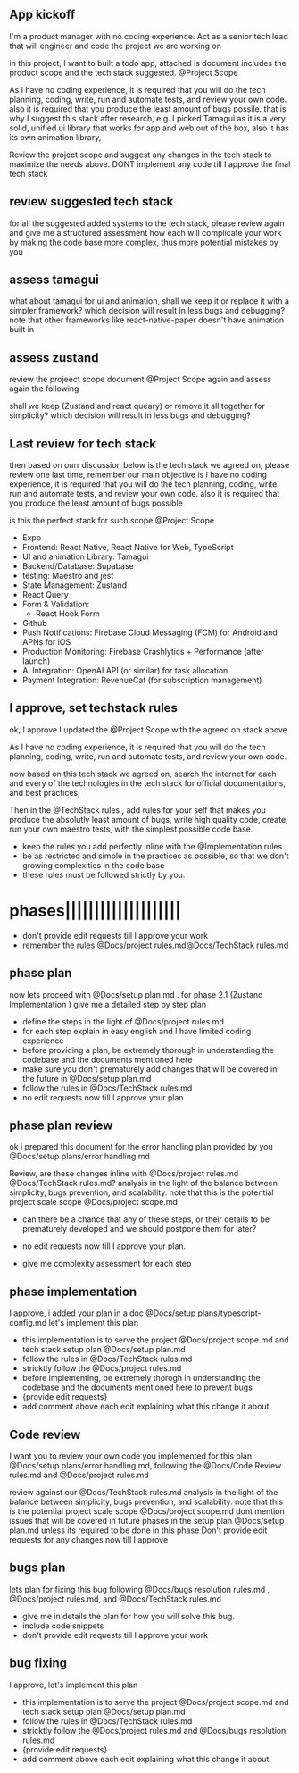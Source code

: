 ## App kickoff
I'm a product manager with no coding experience. Act as a senior tech lead that will engineer and code the project we are working on

in this project, I want to built a todo app, attached is document includes the product scope and the tech stack suggested. @Project Scope 

As I have no coding experience, it is required that you will do the tech planning, coding, write, run and automate tests, and review your own code. also it is required that you produce the least amount of bugs possile. that is why I suggest this stack after research, e.g. I picked Tamagui as it is a very solid, unified ui library that works for app and web out of the box, also it has its own animation library,


Review the project scope and suggest any changes in the tech stack to maximize the needs above.  DONT implement any code till I approve the final tech stack


## review suggested tech stack
for all the suggested added systems to the tech stack, please review again and give me a structured assessment how each will complicate your work by making the code base more complex, thus more potential mistakes by you

## assess tamagui
what about tamagui for ui and animation, shall we keep it or replace it with a simpler framework? which decision will result in less bugs and debugging? note that other frameworks like react-native-paper doesn't have animation built in

## assess zustand
review the projeect scope document @Project Scope again and assess again the following

shall we keep (Zustand and react queary) or remove it all together for simplicity? which decision will result in less bugs and debugging? 

## Last review for tech stack
then based on ourr discussion below is the tech stack we agreed on, please review one last time, remember our main objective is I have no coding experience, it is required that you will do the tech planning, coding, write, run and automate tests, and review your own code. also it is required that you produce the least amount of bugs possible

is this the perfect stack for such scope @Project Scope 

* Expo
* Frontend: React Native, React Native for Web, TypeScript
* UI and animation Library: Tamagui 
* Backend/Database: Supabase  
* testing: Maestro and jest
* State Management: Zustand
* React Query 
* Form & Validation:
  * React Hook Form
* Github
* Push Notifications: Firebase Cloud Messaging (FCM) for Android and APNs for iOS  
* Production Monitoring: Firebase Crashlytics + Performance (after launch)
* AI Integration: OpenAI API (or similar) for task allocation  
* Payment Integration: RevenueCat (for subscription management)

## I approve, set techstack rules
ok, I approve
I updated the @Project Scope with the agreed on stack above 

As I have no coding experience, it is required that you will do the tech planning, coding, write, run and automate tests, and review your own code.

now based on this tech stack we agreed on, search the internet for each and every of the technologies in the tech stack for official documentations, and best practices,

Then in the @TechStack rules , add rules for your self that makes you produce the absolutly least amount of bugs, write high quality code, create, run your own maestro tests, with the simplest possible code base. 

- keep the rules you add perfectly inline with the @Implementation rules 
- be as restricted and simple in the practices as possible, so that we don't growing complexities in the code base
- these rules must be followed strictly by you.

# phases||||||||||||||||||||

- don't provide edit requests till I approve your work
- remember the rules @Docs/project rules.md@Docs/TechStack rules.md

## phase plan
now lets proceed with @Docs/setup plan.md . for phase 2.1 (Zustand Implementation ) give me a detailed step by step plan

- define the steps in the light of @Docs/project rules.md
- for each step explain in easy english and I have limited coding experience
- before providing a plan, be extremely thorough in understanding the codebase and the documents mentioned here 
- make sure you don't prematurely add changes that will be covered in the future in @Docs/setup plan.md
- follow the rules in @Docs/TechStack rules.md
- no edit requests now till I approve your plan

## phase plan review 
ok i prepared this document for the error handling plan provided by you @Docs/setup plans/error handling.md

Review, are these changes inline with @Docs/project rules.md  @Docs/TechStack rules.md? analysis in the light of the balance between simplicity, bugs prevention, and scalability. note that this is the potential project scale scope @Docs/project scope.md 
- can there be a chance that any of these steps, or their details to be prematurely developed and we should postpone them for later?

- no edit requests now till I approve your plan.
- give me complexity assessment for each step

## phase implementation 
I approve, i added your plan in a doc @Docs/setup plans/typescript-config.md 
let's implement this plan 

- this implementation is to serve the project @Docs/project scope.md and tech stack setup plan @Docs/setup plan.md
- follow the rules in @Docs/TechStack rules.md
- stricktly follow the @Docs/project rules.md
- before implementing, be extremely thorogh in understanding the codebase and the documents mentioned here to prevent bugs
- {provide edit requests}
- add comment above each edit explaining what this change it about
  
## Code review
I want you to review your own code you implemented for this plan @Docs/setup plans/error handling.md, following the @Docs/Code Review rules.md and @Docs/project rules.md

review against our @Docs/TechStack rules.md
analysis in the light of the balance between simplicity, bugs prevention, and scalability. note that this is the potential project scale scope @Docs/project scope.md
dont mention issues that will be covered in future phases in the setup plan @Docs/setup plan.md unless its required to be done in this phase
Don't provide edit requests for any changes now till I approve


## bugs plan
lets plan for fixing this bug following @Docs/bugs resolution rules.md , @Docs/project rules.md, and @Docs/TechStack rules.md

- give me in details the plan for how you will solve this bug.
- include code snippets
- don't provide edit requests till I approve your work

## bug fixing
I approve, let's implement this plan

- this implementation is to serve the project @Docs/project scope.md and tech stack setup plan @Docs/setup plan.md
- follow the rules in @Docs/TechStack rules.md
- stricktly follow the @Docs/project rules.md and @Docs/bugs resolution rules.md
- {provide edit requests}
- add comment above each edit explaining what this change it about